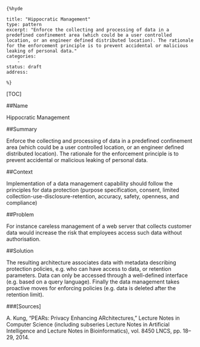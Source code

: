     {%hyde

    title: "Hippocratic Management"
    type: pattern
    excerpt: "Enforce the collecting and processing of data in a predefined confinement area (which could be a user controlled location, or an engineer defined distributed location). The rationale for the enforcement principle is to prevent accidental or malicious leaking of personal data."
    categories:
        - 
    status: draft
    address:

    %}

[TOC]


##Name
<!--Primary name the pattern is known by.-->

Hippocratic Management

<!--###[Also Known As]-->
<!-- All other names the pattern is known by.-->



##Summary
<!-- One short paragraph summarising the pattern.-->

Enforce the collecting and processing of data in a predefined confinement area (which could be a user controlled location, or an engineer defined distributed location). The rationale for the enforcement principle is to prevent accidental or malicious leaking of personal data.

##Context
<!-- The situations in which the pattern may apply.-->

Implementation of a data management capability should follow the principles for data protection (purpose specification, consent, limited collection-use-disclosure-retention, accuracy, safety, openness, and compliance)

##Problem
<!-- The problem a pattern addresses, including a list of forces describing why a problem might be difficult to solve.-->

For instance careless management of a web server that collects customer data would increase the risk that employees access such data without authorisation.

##Solution
<!-- A concise description of how the pattern addresses the problem.-->

The resulting architecture associates data with metadata describing protection policies, e.g. who can have access to data, or retention parameters. Data can only be accessed through a well-defined interface (e.g. based on a query language). Finally the data management takes proactive moves for enforcing policies (e.g. data is deleted after the retention limit).

<!--###[Structure]-->
<!--A detailed specification of the structural aspects of the pattern. A class diagram if applicable.-->



<!--###[Implementation]-->
<!--Guidelines for implementing the pattern; code fragments; suggested PETS; policy fragments.-->



<!--##Consequences-->
<!--The advantages (benefits) and disadvantages (liabilities) of applying the pattern.-->



<!--###[Constraints]-->
<!-- limitations as a consequence of applying the pattern.-->



<!--##Examples-->
<!--Motivational example to see how the pattern is applied.-->



<!--###[Known Uses]-->
<!-- Pointers to various applications of the pattern.-->



<!--##See Also-->
<!-- Any pointers to relevant information, not contained in the subfields below.-->



<!--###[Related Patterns]-->
<!-- Supporting and conflicting patterns-->



###[Sources]
<!-- References to the original source of the pattern.-->

A. Kung, “PEARs: Privacy Enhancing ARchitectures,” Lecture Notes in Computer Science (including subseries Lecture Notes in Artificial Intelligence and Lecture Notes in Bioinformatics), vol. 8450 LNCS, pp. 18–29, 2014.

<!--##General Comments-->
<!-- Separate discussion on the pattern.-->



<!--##Categories-->
<!-- Placeholder for future agreed upon categories as per collaboration's evaluation.-->

<!--##Tags-->
<!-- User definable descriptors for additional correlation.-->




